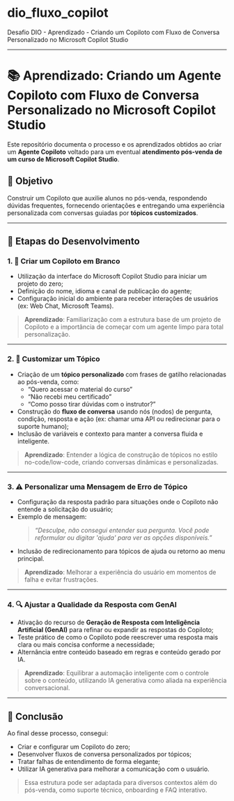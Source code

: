 # dio_fluxo_copilot
Desafio DIO - Aprendizado - Criando um Copiloto com Fluxo de Conversa Personalizado no Microsoft Copilot Studio

---

# 📚 Aprendizado: Criando um Agente Copiloto com Fluxo de Conversa Personalizado no Microsoft Copilot Studio

Este repositório documenta o processo e os aprendizados obtidos ao criar um **Agente Copiloto** voltado para um eventual **atendimento pós-venda de um curso de Microsoft Copilot Studio**.

## 🎯 Objetivo

Construir um Copiloto que auxilie alunos no pós-venda, respondendo dúvidas frequentes, fornecendo orientações e entregando uma experiência personalizada com conversas guiadas por **tópicos customizados**.

---

## 🚀 Etapas do Desenvolvimento

### 1. 🧱 Criar um Copiloto em Branco

- Utilização da interface do Microsoft Copilot Studio para iniciar um projeto do zero;
- Definição do nome, idioma e canal de publicação do agente;
- Configuração inicial do ambiente para receber interações de usuários (ex: Web Chat, Microsoft Teams).

> **Aprendizado**: Familiarização com a estrutura base de um projeto de Copiloto e a importância de começar com um agente limpo para total personalização.

---

### 2. 🧩 Customizar um Tópico

- Criação de um **tópico personalizado** com frases de gatilho relacionadas ao pós-venda, como:
  - “Quero acessar o material do curso”
  - “Não recebi meu certificado”
  - “Como posso tirar dúvidas com o instrutor?”
- Construção do **fluxo de conversa** usando nós (nodos) de pergunta, condição, resposta e ação (ex: chamar uma API ou redirecionar para o suporte humano);
- Inclusão de variáveis e contexto para manter a conversa fluida e inteligente.

> **Aprendizado**: Entender a lógica de construção de tópicos no estilo no-code/low-code, criando conversas dinâmicas e personalizadas.

---

### 3. ⚠️ Personalizar uma Mensagem de Erro de Tópico

- Configuração da resposta padrão para situações onde o Copiloto não entende a solicitação do usuário;
- Exemplo de mensagem:
  > *“Desculpe, não consegui entender sua pergunta. Você pode reformular ou digitar 'ajuda' para ver as opções disponíveis.”*
- Inclusão de redirecionamento para tópicos de ajuda ou retorno ao menu principal.

> **Aprendizado**: Melhorar a experiência do usuário em momentos de falha e evitar frustrações.

---

### 4. 🔍 Ajustar a Qualidade da Resposta com GenAI

- Ativação do recurso de **Geração de Resposta com Inteligência Artificial (GenAI)** para refinar ou expandir as respostas do Copiloto;
- Teste prático de como o Copiloto pode reescrever uma resposta mais clara ou mais concisa conforme a necessidade;
- Alternância entre conteúdo baseado em regras e conteúdo gerado por IA.

> **Aprendizado**: Equilibrar a automação inteligente com o controle sobre o conteúdo, utilizando IA generativa como aliada na experiência conversacional.

---

## 🧠 Conclusão

Ao final desse processo, consegui:

- Criar e configurar um Copiloto do zero;
- Desenvolver fluxos de conversa personalizados por tópicos;
- Tratar falhas de entendimento de forma elegante;
- Utilizar IA generativa para melhorar a comunicação com o usuário.

> Essa estrutura pode ser adaptada para diversos contextos além do pós-venda, como suporte técnico, onboarding e FAQ interativo.
